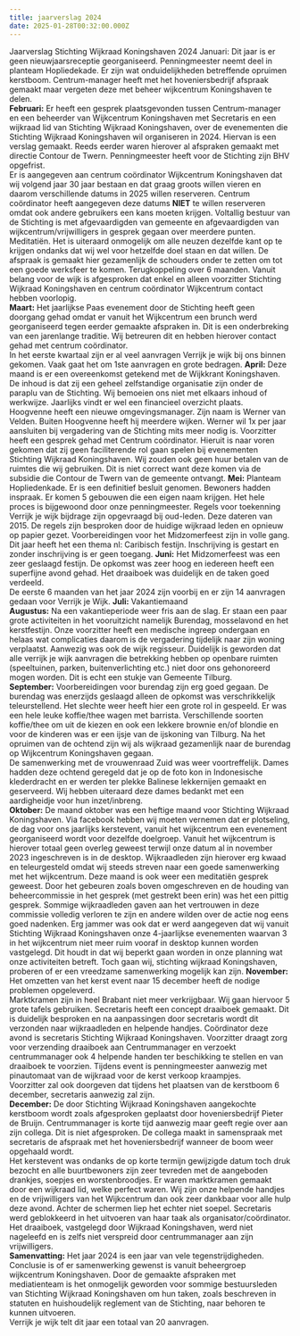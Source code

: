 ```yaml
---
title: jaarverslag 2024
date: 2025-01-28T00:32:00.000Z
---
```

Jaarverslag Stichting Wijkraad Koningshaven 2024 
Januari: 
Dit jaar is er geen nieuwjaarsreceptie georganiseerd. Penningmeester neemt deel in 
planteam Hopliedekade.  Er zijn wat onduidelijkheden betreffende opruimen kerstboom. 
Centrum-manager heeft met het hoveniersbedrijf afspraak gemaakt maar vergeten deze met 
beheer wijkcentrum Koningshaven te delen.  
**Februari:** 
Er heeft een gesprek plaatsgevonden tussen Centrum-manager en een beheerder van 
Wijkcentrum Koningshaven met Secretaris en een wijkraad lid van Stichting Wijkraad 
Koningshaven, over de evenementen die Stichting Wijkraad Koningshaven wil organiseren in 
2024.  Hiervan is een verslag gemaakt. Reeds eerder waren hierover al afspraken gemaakt 
met directie Contour de Twern.  Penningmeester heeft voor de Stichting zijn BHV opgefrist.  
Er is aangegeven aan centrum coördinator Wijkcentrum Koningshaven dat wij volgend jaar 
30 jaar bestaan en dat graag groots willen vieren en daarom verschillende datums in 2025 
willen reserveren. Centrum coördinator heeft aangegeven deze datums **NIET** te willen 
reserveren omdat ook andere gebruikers een kans moeten krijgen. 
Voltallig bestuur van de Stichting is met afgevaardigden van gemeente en afgevaardigden van 
wijkcentrum/vrijwilligers in gesprek gegaan over meerdere punten. Meditatiën. Het is 
uiteraard onmogelijk om alle neuzen dezelfde kant op te krijgen ondanks dat wij wel voor 
hetzelfde doel staan en dat willen. De afspraak is gemaakt hier gezamenlijk de schouders 
onder te zetten om tot een goede werksfeer te komen. Terugkoppeling over 6 maanden. 
Vanuit belang voor de wijk is afgesproken dat enkel en alleen voorzitter Stichting Wijkraad 
Koningshaven en centrum coördinator Wijkcentrum contact hebben voorlopig.   
**Maart:** 
Het jaarlijkse Paas evenement door de Stichting heeft geen doorgang gehad omdat er vanuit 
het Wijkcentrum een brunch werd georganiseerd tegen eerder gemaakte afspraken in.  Dit is 
een onderbreking van een jarenlange traditie.  Wij betreuren dit en hebben hierover contact 
gehad met centrum coördinator.  
In het eerste kwartaal zijn er al veel aanvragen Verrijk je wijk bij ons binnen gekomen.  Vaak 
gaat het om 1ste aanvragen en grote bedragen. 
**April:** 
Deze maand is er een overeenkomst getekend met de Wijkkrant Koningshaven.  De inhoud is 
dat zij een geheel zelfstandige organisatie zijn onder de paraplu van de Stichting. Wij 
bemoeien ons niet met elkaars inhoud of werkwijze. Jaarlijks vindt er wel een financieel 
overzicht plaats.                                                                                                                                    
Hoogvenne heeft een nieuwe omgevingsmanager. Zijn naam is Werner van Velden. Buiten 
Hoogvenne heeft hij meerdere wijken.  Werner wil 1x per jaar aansluiten bij vergadering van 
de Stichting mits meer nodig is. 
Voorzitter heeft een gesprek gehad met Centrum coördinator. Hieruit is naar voren gekomen 
dat zij geen faciliterende rol gaan spelen bij evenementen Stichting Wijkraad Koningshaven. 
Wij zouden ook geen huur betalen van de ruimtes die wij gebruiken. Dit is niet correct want 
deze komen via de subsidie die Contour de Twern van de gemeente ontvangt. 
**Mei:** 
Planteam Hopliedenkade. Er is een definitief besluit genomen. Bewoners hadden inspraak. Er 
komen 5 gebouwen die een eigen naam krijgen. Het hele proces is bijgewoond door onze 
penningmeester. 
Regels voor toekenning Verrijk je wijk bijdrage zijn opgevraagd bij oud-leden. Deze dateren 
van 2015. De regels zijn besproken door de huidige wijkraad leden en opnieuw op papier 
gezet. 
Voorbereidingen voor het Midzomerfeest zijn in volle gang. Dit jaar heeft het een thema nl: 
Caribisch festijn. Inschrijving is gestart en zonder inschrijving is er geen toegang. 
**Juni:** 
Het Midzomerfeest was een zeer geslaagd festijn. De opkomst was zeer hoog en iedereen 
heeft een superfijne avond gehad.  Het draaiboek was duidelijk en de taken goed verdeeld.  
De eerste 6 maanden van het jaar 2024 zijn voorbij en er zijn 14 aanvragen gedaan voor 
Verrijk je Wijk. 
**Juli:** 
Vakantiemaand  
**Augustus:** 
Na een vakantieperiode weer fris aan de slag. Er staan een paar grote activiteiten in het 
vooruitzicht namelijk Burendag, mosselavond en het kerstfestijn. Onze voorzitter heeft een 
medische ingreep ondergaan en helaas wat complicaties daarom is de vergadering tijdelijk 
naar zijn woning verplaatst. Aanwezig was ook de wijk regisseur. Duidelijk is geworden dat 
alle verrijk je wijk aanvragen die betrekking hebben op openbare ruimten (speeltuinen, 
parken, buitenverlichting etc.) niet door ons gehonoreerd mogen worden. Dit is echt een 
stukje van Gemeente Tilburg.  
**September:** 
Voorbereidingen voor burendag zijn erg goed gegaan. De burendag was enerzijds geslaagd 
alleen de opkomst was verschrikkelijk teleurstellend. Het slechte weer heeft hier een grote 
rol in gespeeld.  Er was een hele leuke koffie/thee wagen met barrista. Verschillende soorten 
koffie/thee om uit de kiezen en ook een lekkere brownie en/of blondie en voor de kinderen 
was er een ijsje van de ijskoning van Tilburg.  Na het opruimen van de ochtend zijn wij als 
wijkraad gezamenlijk naar de burendag op Wijkcentrum Koningshaven gegaan.  
De samenwerking met de vrouwenraad Zuid was weer voortreffelijk.  Dames hadden deze 
ochtend geregeld dat je op de foto kon in Indonesische klederdracht en er werden ter plekke 
Balinese lekkernijen gemaakt en geserveerd. Wij hebben uiteraard deze dames bedankt met 
een aardigheidje voor hun inzet/inbreng.   
**Oktober:** 
De maand oktober was een heftige maand voor Stichting Wijkraad Koningshaven. Via 
facebook hebben wij moeten vernemen dat er plotseling, de dag voor ons jaarlijks 
kerstevent, vanuit het wijkcentrum een evenement georganiseerd wordt voor dezelfde 
doelgroep.  Vanuit het wijkcentrum is hierover totaal geen overleg geweest terwijl onze 
datum al in november 2023 ingeschreven is in de desktop.  Wijkraadleden zijn hierover erg 
kwaad en teleurgesteld omdat wij steeds streven naar een goede samenwerking met het 
wijkcentrum. 
Deze maand is ook weer een meditatiën gesprek geweest.  Door het gebeuren zoals boven 
omgeschreven en de houding van beheercommissie in het gesprek (met gestrekt been erin) 
was het een pittig gesprek. Sommige wijkraadleden gaven aan het vertrouwen in deze 
commissie volledig verloren te zijn en andere wilden over de actie nog eens goed nadenken. 
Erg jammer was ook dat er werd aangegeven dat wij vanuit Stichting Wijkraad Koningshaven 
onze 4-jaarlijkse evenementen waarvan 3 in het wijkcentrum niet meer ruim vooraf in 
desktop kunnen worden vastgelegd. Dit houdt in dat wij beperkt gaan worden in onze 
planning wat onze activiteiten betreft.  Toch gaan wij, stichting wijkraad Koningshaven, 
proberen of er een vreedzame samenwerking mogelijk kan zijn. 
**November:** 
Het omzetten van het kerst event naar 15 december heeft de nodige problemen opgeleverd.  
Marktkramen zijn in heel Brabant niet meer verkrijgbaar. Wij gaan hiervoor 5 grote tafels 
gebruiken.  Secretaris heeft een concept draaiboek gemaakt. Dit is duidelijk besproken en na 
aanpassingen door secretaris wordt dit verzonden naar wijkraadleden en helpende handjes. 
Coördinator deze avond is secretaris Stichting Wijkraad Koningshaven. Voorzitter draagt zorg 
voor verzending draaiboek aan Centrummanager en verzoekt centrummanager ook 4 
helpende handen ter beschikking te stellen en van draaiboek te voorzien.  Tijdens event is 
penningmeester aanwezig met pinautomaat van de wijkraad voor de kerst verkoop 
kraampjes.  
Voorzitter zal ook doorgeven dat tijdens het plaatsen van de kerstboom 6 december, 
secretaris aanwezig zal zijn.  
**December:** 
De door Stichting Wijkraad Koningshaven aangekochte kerstboom wordt zoals afgesproken 
geplaatst door hoveniersbedrijf Pieter de Bruijn. Centrummanager is korte tijd aanwezig 
maar geeft regie over aan zijn collega. Dit is niet afgesproken.  De collega maakt in 
samenspraak met secretaris de afspraak met het hoveniersbedrijf wanneer de boom weer 
opgehaald wordt.  
Het kerstevent was ondanks de op korte termijn gewijzigde datum toch druk bezocht en alle 
buurtbewoners zijn zeer tevreden met de aangeboden drankjes, soepjes en 
worstenbroodjes. Er waren marktkramen gemaakt door een wijkraad lid, welke perfect 
waren.  Wij zijn onze helpende handjes en de vrijwilligers van het Wijkcentrum dan ook zeer 
dankbaar voor alle hulp deze avond. 
Achter de schermen liep het echter niet soepel. Secretaris werd geblokkeerd in het uitvoeren 
van haar taak als organisator/coördinator. Het draaiboek, vastgelegd door Wijkraad 
Koningshaven, werd niet nageleefd en is zelfs niet verspreid door centrummanager aan zijn 
vrijwilligers.  
**Samenvatting:** 
Het jaar 2024 is een jaar van vele tegenstrijdigheden. Conclusie is of er samenwerking 
gewenst is vanuit beheergroep wijkcentrum Koningshaven. Door de gemaakte afspraken met 
mediatienteam is het onmogelijk geworden voor sommige bestuursleden van Stichting 
Wijkraad Koningshaven om hun taken, zoals beschreven in statuten en huishoudelijk 
reglement van de Stichting, naar behoren te kunnen uitvoeren.  
Verrijk je wijk telt dit jaar een totaal van 20 aanvragen.
